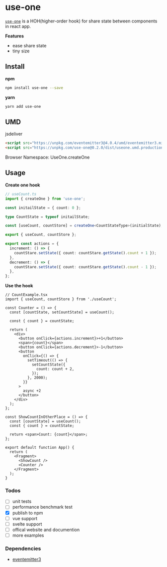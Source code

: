 # use-one

[`use-one`](https://use-one.com) is a HOH(higher-order hook) for share state between components in react app.

**Features**

- ease share state
- tiny size

## Install

**npm**

```bash
npm install use-one --save
```

**yarn**

```bash
yarn add use-one
```

## UMD

jsdeliver

```html
<script src="https://unpkg.com/eventemitter3@4.0.4/umd/eventemitter3.min.js"></script>
<script src="https://unpkg.com/use-one@0.2.0/dist/useone.umd.production.min.js"></script>
```

Browser Namespace: UseOne.createOne

## Usage

**Create one hook**

```ts
// useCount.ts
import { createOne } from 'use-one';

const initailState = { count: 0 };

type CountState = typeof initailState;

const [useCount, countStore] = createOne<CountStateType>(initialState);

export { useCount, countStore };

export const actions = {
  increment: () => {
    countStare.setState({ count: countStare.getState().count + 1 });
  },
  decrement: () => {
    countStare.setState({ count: countStare.getState().count - 1 });
  },
};
```

**Use the hook**

```tsx
// CountExample.tsx
import { useCount, countStore } from './useCount';

const Counter = () => {
  const [countState, setCountState] = useCount();

  const { count } = countState;

  return (
    <div>
      <button onClick={actions.increment}>+1</button>
      <span>{count}</span>
      <button onClick={actions.decrement}>-1</button>
      <button
        onClick={() => {
          setTimeout(() => {
            setCountState({
              count: count + 2,
            });
          }, 2000);
        }}
      >
        async +2
      </button>
    </div>
  );
};

const ShowCountInOtherPlace = () => {
  const [countState] = useCount();
  const { count } = countState;

  return <span>Count: {count}</span>;
};

export default function App() {
  return (
    <Fragment>
      <ShowCount />
      <Counter />
    </Fragment>
  );
}
```

### Todos

- [ ] unit tests
- [ ] performance benchmark test
- [x] publish to npm
- [ ] vue support
- [ ] svelte support
- [ ] offical website and documention
- [ ] more examples

### Dependencies

- [eventemitter3](https://github.com/primus/eventemitter3)

